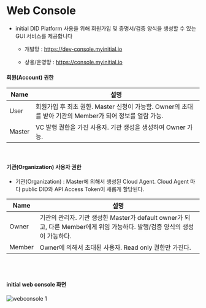 # **Web Console**

* initial DID Platform 사용을 위해 회원가입 및 증명서/검증 양식을 생성할 수 있는 GUI 서비스를 제공합니다

    - 개발망 : <https://dev-console.myinitial.io>

    - 상용/운영망 : <https://console.myinitial.io>

#### **회원(Account) 권한**

Name | 설명
--- | ---
User | 회원가입 후 최초 권한. Master 신청이 가능함. Owner의 초대를 받아 기관의 Member가 되어 정보를 열람 가능. 
Master | VC 발행 권한을 가진 사용자. 기관 생성을 생성하여 Owner 가능.

<br>



#### 기관(Organization) 사용자 권한

* 기관(Organization) : Master에 의해서 생성된 Cloud Agent. Cloud Agent 마다 public DID와 API Access Token이 새롭게 할당된다.
  
Name | 설명
--- | ---
Owner | 기관의 관리자. 기관 생성한 Master가 default owner가 되고, 다른 Member에게 위임 가능하다. 발행/검증 양식의 생성이 가능하다.
Member | Owner에 의해서 초대된 사용자. Read only 권한만 가진다.

<br><br>

#### initial web console 화면

![webconsole 1](img/web_console_1.png)
